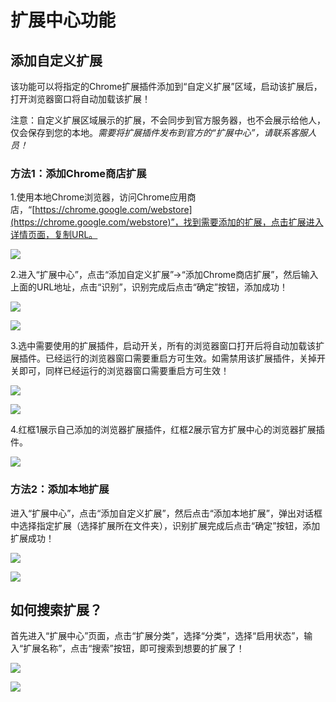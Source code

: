# 扩展中心功能

## 添加自定义扩展

该功能可以将指定的Chrome扩展插件添加到“自定义扩展”区域，启动该扩展后，打开浏览器窗口将自动加载该扩展！

注意：自定义扩展区域展示的扩展，不会同步到官方服务器，也不会展示给他人，仅会保存到您的本地。_需要将扩展插件发布到官方的“扩展中心”，请联系客服人员！_

### 方法1：添加Chrome商店扩展

1.使用本地Chrome浏览器，访问Chrome应用商店，“[https://chrome.google.com/webstore](https://chrome.google.com/webstore)”，找到需要添加的扩展，点击扩展进入详情页面，复制URL。

![](../.gitbook/assets/企业微信截图\_16611560564936.png)

2.进入“扩展中心”，点击“添加自定义扩展”->“添加Chrome商店扩展”，然后输入上面的URL地址，点击“识别”，识别完成后点击“确定”按钮，添加成功！

![](../.gitbook/assets/企业微信截图\_16611566342212.png)

![](../.gitbook/assets/企业微信截图\_16611563929265.png)

3.选中需要使用的扩展插件，启动开关，所有的浏览器窗口打开后将自动加载该扩展插件。已经运行的浏览器窗口需要重启方可生效。如需禁用该扩展插件，关掉开关即可，同样已经运行的浏览器窗口需要重启方可生效！

![](../.gitbook/assets/企业微信截图\_16611583159765.png)

![](../.gitbook/assets/企业微信截图\_16611585904964.png)

4.红框1展示自己添加的浏览器扩展插件，红框2展示官方扩展中心的浏览器扩展插件。

![](../.gitbook/assets/企业微信截图\_16611571735720.png)

### 方法2：添加本地扩展

进入“扩展中心”，点击“添加自定义扩展”，然后点击“添加本地扩展”，弹出对话框中选择指定扩展（选择扩展所在文件夹），识别扩展完成后点击“确定”按钮，添加扩展成功！

![](../.gitbook/assets/企业微信截图\_16611590945506.png)

![](../.gitbook/assets/企业微信截图\_16611594032900.png)

## 如何搜索扩展？

首先进入“扩展中心”页面，点击“扩展分类”，选择“分类”，选择“启用状态”，输入“扩展名称”，点击“搜索”按钮，即可搜索到想要的扩展了！

![](../.gitbook/assets/企业微信截图\_16611599768657.png)

![](<../.gitbook/assets/企业微信截图\_16611602052403 (1).png>)
